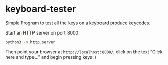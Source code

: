 # keyboard-tester
Simple Program to test all the keys on a keyboard produce keycodes.

Start an HTTP server on port 8000:

```bash
python3 -m http.server
```

Then point your browser at `http://localhost:8000/`, click on the text "Click here and type..." and begin pressing keys :)